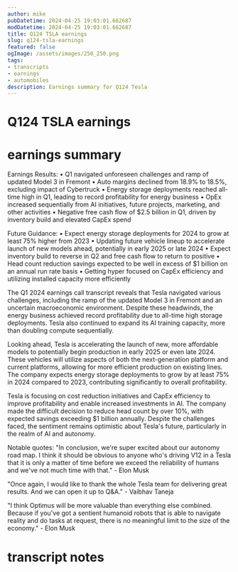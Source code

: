 ```yaml
---
author: mike
pubDatetime: 2024-04-25 19:03:01.662687
modDatetime: 2024-04-25 19:03:01.662687
title: Q124 TSLA earnings
slug: q124-tsla-earnings
featured: false
ogImage: /assets/images/250_250.png
tags:
- transcripts
- earnings
- automobiles
description: Earnings summary for Q124 Tesla
---
```

# Q124 TSLA earnings

# earnings summary
Earnings Results:
• Q1 navigated unforeseen challenges and ramp of updated Model 3 in Fremont
• Auto margins declined from 18.9% to 18.5%, excluding impact of Cybertruck
• Energy storage deployments reached all-time high in Q1, leading to record profitability for energy business
• OpEx increased sequentially from AI initiatives, future projects, marketing, and other activities
• Negative free cash flow of $2.5 billion in Q1, driven by inventory build and elevated CapEx spend

Future Guidance:
• Expect energy storage deployments for 2024 to grow at least 75% higher from 2023
• Updating future vehicle lineup to accelerate launch of new models ahead, potentially in early 2025 or late 2024
• Expect inventory build to reverse in Q2 and free cash flow to return to positive
• Head count reduction savings expected to be well in excess of $1 billion on an annual run rate basis
• Getting hyper focused on CapEx efficiency and utilizing installed capacity more efficiently

The Q1 2024 earnings call transcript reveals that Tesla navigated various challenges, including the ramp of the updated Model 3 in Fremont and an uncertain macroeconomic environment. Despite these headwinds, the energy business achieved record profitability due to all-time high storage deployments. Tesla also continued to expand its AI training capacity, more than doubling compute sequentially.

Looking ahead, Tesla is accelerating the launch of new, more affordable models to potentially begin production in early 2025 or even late 2024. These vehicles will utilize aspects of both the next-generation platform and current platforms, allowing for more efficient production on existing lines. The company expects energy storage deployments to grow by at least 75% in 2024 compared to 2023, contributing significantly to overall profitability.

Tesla is focusing on cost reduction initiatives and CapEx efficiency to improve profitability and enable increased investments in AI. The company made the difficult decision to reduce head count by over 10%, with expected savings exceeding $1 billion annually. Despite the challenges faced, the sentiment remains optimistic about Tesla's future, particularly in the realm of AI and autonomy.

Notable quotes:
"In conclusion, we're super excited about our autonomy road map. I think it should be obvious to anyone who's driving V12 in a Tesla that it is only a matter of time before we exceed the reliability of humans and we've not much time with that." - Elon Musk

"Once again, I would like to thank the whole Tesla team for delivering great results. And we can open it up to Q&A." - Vaibhav Taneja

"I think Optimus will be more valuable than everything else combined. Because if you've got a sentient humanoid robots that is able to navigate reality and do tasks at request, there is no meaningful limit to the size of the economy." - Elon Musk


# transcript notes